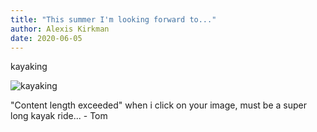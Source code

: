```yaml
---
title: "This summer I'm looking forward to..."
author: Alexis Kirkman
date: 2020-06-05
---
```


kayaking

![kayaking](https://upload.wikimedia.org/wikipedia/commons/4/4c/Boy_paddling_in_a_kayak.jpg)

"Content length exceeded" when i click on your image, must be a super long kayak ride... - Tom
